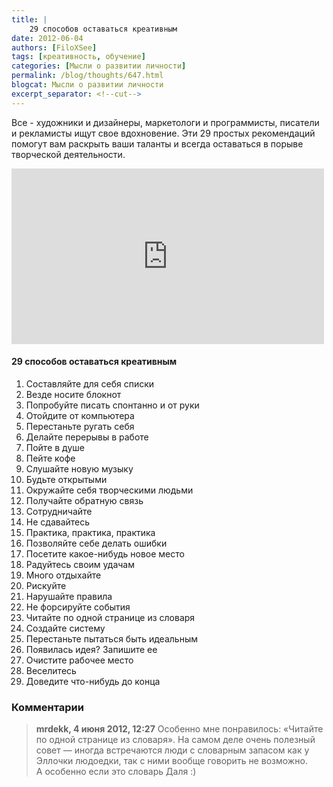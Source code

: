 ```yaml
---
title: |
    29 способов оставаться креативным
date: 2012-06-04
authors: [FiloXSee]
tags: [креативность, обучение]
categories: [Мысли о развитии личности]
permalink: /blog/thoughts/647.html
blogcat: Мысли о развитии личности
excerpt_separator: <!--cut-->
---
```


Все - художники и дизайнеры, маркетологи и программисты, писатели и рекламисты ищут свое вдохновение. Эти 29 простых рекомендаций помогут вам раскрыть ваши таланты и всегда оставаться в порыве творческой деятельности.

<iframe src="http://player.vimeo.com/video/24302498" width="500" height="281" frameborder="0" webkitAllowFullScreen mozallowfullscreen allowFullScreen></iframe>

<!--cut-->


#### 29 способов оставаться креативным


1. Составляйте для себя списки
2. Везде носите блокнот
3. Попробуйте писать спонтанно и от руки
4. Отойдите от компьютера
5. Перестаньте ругать себя
6. Делайте перерывы в работе
7. Пойте в душе
8. Пейте кофе
9. Слушайте новую музыку
10. Будьте открытыми
11. Окружайте себя творческими людьми
12. Получайте обратную связь
13. Сотрудничайте
14. Не сдавайтесь
15. Практика, практика, практика
16. Позволяйте себе делать ошибки
17. Посетите какое-нибудь новое место
18. Радуйтесь своим удачам
19. Много отдыхайте
20. Рискуйте
21. Нарушайте правила
22. Не форсируйте события
23. Читайте по одной странице из словаря
24. Создайте систему
25. Перестаньте пытаться быть идеальным
26. Появилась идея? Запишите ее
27. Очистите рабочее место
28. Веселитесь
29. Доведите что-нибудь до конца

### Комментарии

> **mrdekk, 4 июня 2012, 12:27**
> Особенно мне понравилось: «Читайте по одной странице из словаря». На самом деле очень полезный совет — иногда встречаются люди с словарным запасом как у Эллочки людоедки, так с ними вообще говорить не возможно.<br/>
А особенно если это словарь Даля :)
